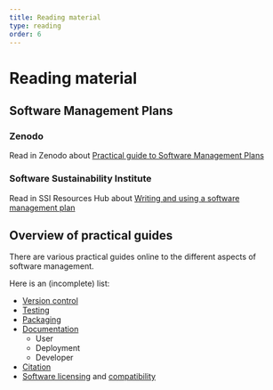 ```yaml
---
title: Reading material
type: reading
order: 6
---
```


# Reading material

## Software Management Plans

### Zenodo
Read in Zenodo about [Practical guide to Software Management Plans](https://zenodo.org/records/nvfgbjdskfdlksanhkfjsd)

### Software Sustainability Institute
Read in SSI Resources Hub about [Writing and using a software management plan](https://www.software.ac.uk/guide/writing-and-using-software-management-plan)

## Overview of practical guides
There are various practical guides online to the different aspects of software management.

Here is an (incomplete) list:

- [Version control](https://the-turing-way.netlify.app/reproducible-research/vcs.html)
- [Testing](https://the-turing-way.netlify.app/reproducible-research/testing/testing-guidance.html)
- [Packaging](https://the-turing-way.netlify.app/reproducible-research/renv/renv-package.html)
- [Documentation](https://guide.esciencecenter.nl/#/best_practices/documentation)
  - User
  - Deployment
  - Developer
- [Citation](https://the-turing-way.netlify.app/communication/citable/citable-cff.html#cm-citable-cff)
- [Software licensing](https://the-turing-way.netlify.app/reproducible-research/licensing/licensing-software.html) and [compatibility](https://the-turing-way.netlify.app/reproducible-research/licensing/licensing-compatibility.html)
